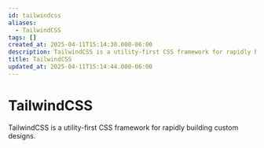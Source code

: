 ```yaml
---
id: tailwindcss
aliases:
  - TailwindCSS
tags: []
created_at: 2025-04-11T15:14:30.000-06:00
description: TailwindCSS is a utility-first CSS framework for rapidly building custom designs.
title: TailwindCSS
updated_at: 2025-04-11T15:14:44.000-06:00
---
```


# TailwindCSS

TailwindCSS is a utility-first CSS framework for rapidly building custom designs.


